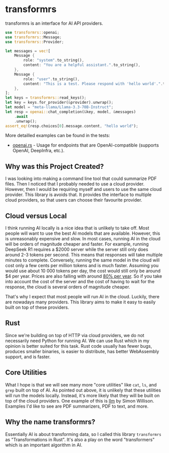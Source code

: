 # transformrs

transformrs is an interface for AI API providers.

```rust
use transformrs::openai;
use transformrs::Message;
use transformrs::Provider;

let messages = vec![
    Message {
        role: "system".to_string(),
        content: "You are a helpful assistant.".to_string(),
    },
    Message {
        role: "user".to_string(),
        content: "This is a test. Please respond with 'hello world'.".to_string(),
    },
];
let keys = transformrs::read_keys();
let key = keys.for_provider(&provider).unwrap();
let model = "meta-llama/Llama-3.3-70B-Instruct";
let resp = openai::chat_completion(&key, model, &messages)
    .await
    .unwrap();
assert_eq!(resp.choices[0].message.content, "hello world");
```

More detailled examples can be found in the tests:

- [openai.rs](tests/openai.rs) - Usage for endpoints that are OpenAI-compatible (supports OpenAI, DeepInfra, etc.).

## Why was this Project Created?

I was looking into making a command line tool that could summarize PDF files.
Then I noticed that I probably needed to use a cloud provider.
However, then I would be requiring myself and users to use the same cloud provider.
This library is avoids that.
It provides the interface to multiple cloud providers, so that users can choose their favourite provider.

## Cloud versus Local

I think running AI locally is a nice idea that is unlikely to take off.
Most people will want to use the best AI models that are available.
However, this is unreasonably expensive and slow.
In most cases, running AI in the cloud will be orders of magnitude cheaper and faster.
For example, running DeepSeek R1 requires a $2000 server while the server still only does around 2-3 tokens per second.
This means that responses will take multiple minutes to complete.
Conversely, running the same model in the cloud will cost only a few cents per million tokens and is much faster.
Assuming you would use about 10 000 tokens per day, the cost would still only be around $4 per year.
Prices are also falling with around [80% per year](https://huijzer.xyz/posts/ai-learning-rate/).
So if you take into account the cost of the server and the cost of having to wait for the response, the cloud is several orders of magnitude cheaper.

That's why I expect that most people will run AI in the cloud.
Luckily, there are nowadays many providers.
This library aims to make it easy to easily built on top of these providers.

## Rust

Since we're building on top of HTTP via cloud providers, we do not necessarily need Python for running AI.
We can use Rust which in my opinion is better suited for this task.
Rust code usually has fewer bugs, produces smaller binaries, is easier to distribute, has better WebAssembly support, and is faster.

## Core Utilities

What I hope is that we will see many more "core utilities" like `cat`, `ls`, and `grep` built on top of AI.
As pointed out above, it is unlikely that these utilities will run the models locally.
Instead, it's more likely that they will be built on top of the cloud providers.
One example of this is [llm](https://github.com/simonw/llm) by Simon Willison.
Examples I'd like to see are PDF summarizers, PDF to text, and more.

## Why the name transformrs?

Essentially AI is about transforming data, so I called this library `transformrs` as "Transformations in Rust".
It's also a play on the word "transformers" which is an important algorithm in AI.
